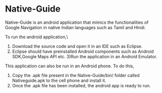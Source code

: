 Native-Guide
============
Native-Guide is an android application that mimics the functionalities of Google Navigation in native Indian languages such as Tamil and Hindi.

To run the android application,\\
1) Download the source code and open it in an IDE such as Eclipse.
2) Eclipse should have preinstalled Android components such as Android SDK,Google Maps API etc.
3)Run the application in an Android Emulator.

This application can also be run in an Android phone. To do this,
1) Copy the .apk file present in the Native-Guide/bin/ folder called Nativeguide.apk to the cell phone and install it.
2) Once the .apk file has been installed, the android app is ready to run.
